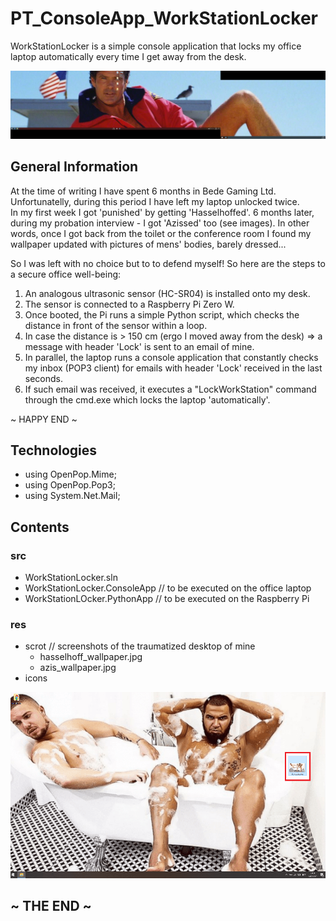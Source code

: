 # PT_ConsoleApp_WorkStationLocker

WorkStationLocker is a simple console application that locks my office laptop automatically every time I get away from the desk.

![Hasselhoff_Scrot](res/scrot/hasselhoff_wallpaper.jpg)

## General Information

At the time of writing I have spent 6 months in Bede Gaming Ltd. Unfortunatelly, during this period I have left my laptop unlocked twice.  
In my first week I got 'punished' by getting 'Hasselhoffed'. 6 months later, during my probation interview - I got 'Azissed' too (see images).
In other words, once I got back from the toilet or the conference room I found my wallpaper updated with pictures of mens' bodies, barely dressed...

So I was left with no choice but to to defend myself! So here are the steps to a secure office well-being:

1. An analogous ultrasonic sensor (HC-SR04) is installed onto my desk.
2. The sensor is connected to a Raspberry Pi Zero W.
3. Once booted, the Pi runs a simple Python script, which checks the distance in front of the sensor within a loop.
4. In case the distance is > 150 cm (ergo I moved away from the desk) => a message with header 'Lock' is sent to an email of mine.
5. In parallel, the laptop runs a console application that constantly checks my inbox (POP3 client) for emails with header 'Lock' received in the last seconds.
6. If such email was received, it executes a "LockWorkStation" command through the cmd.exe which locks the laptop 'automatically'.

~ HAPPY END ~

## Technologies

- using OpenPop.Mime;
- using OpenPop.Pop3;
- using System.Net.Mail;

## Contents

### src
- WorkStationLocker.sln
- WorkStationLocker.ConsoleApp // to be executed on the office laptop
- WorkStationLOcker.PythonApp // to be executed on the Raspberry Pi

### res
- scrot // screenshots of the traumatized desktop of mine
  - hasselhoff_wallpaper.jpg
  - azis_wallpaper.jpg
- icons

![As-Is_Scrot](res/scrot/azis_wallpaper.jpg)

## ~ THE END ~
